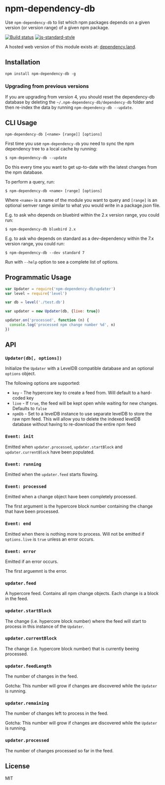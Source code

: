 # npm-dependency-db

Use `npm-dependency-db` to list which npm packages depends on a given
version (or version range) of a given npm package.

[![Build status](https://travis-ci.org/watson/npm-dependency-db.svg?branch=master)](https://travis-ci.org/watson/npm-dependency-db)
[![js-standard-style](https://img.shields.io/badge/code%20style-standard-brightgreen.svg?style=flat)](https://github.com/feross/standard)

A hosted web version of this module exists at:
[dependency.land](https://dependency.land).

## Installation

```
npm install npm-dependency-db -g
```

### Upgrading from previous versions

If you are upgrading from version 4, you should reset the dependency-db
database by deleting the `~/.npm-dependency-db/dependency-db` folder and
then re-index the data by running `npm-dependency-db --update`.

## CLI Usage

```
npm-dependency-db [<name> [range]] [options]
```

First time you use `npm-dependency-db` you need to sync the npm
dependency tree to a local cache by running:

```
$ npm-dependency-db --update
```

Do this every time you want to get up-to-date with the latest changes
from the npm database.

To perform a query, run:

```
$ npm-dependency-db <name> [range] [options]
```

Where `<name>` is a name of the module you want to query and `[range]`
is an optional semver range similar to what you would write in a
package.json file.

E.g. to ask who depends on bluebird within the 2.x version range, you
could run:

```
$ npm-dependency-db bluebird 2.x
```

E.g. to ask who depends on standard as a dev-dependency within the 7.x
version range, you could run:

```
$ npm-dependency-db --dev standard 7
```

Run with `--help` option to see a complete list of options.

## Programmatic Usage

```js
var Updater = require('npm-dependency-db/updater')
var level = require('level')

var db = level('./test.db')

var updater = new Updater(db, {live: true})

updater.on('processed', function (n) {
  console.log('processed npm change number %d', n)
})
```

## API

### `Updater(db[, options])`

Initialize the `Updater` with a LevelDB compatible database and an
optional `options` object.

The following options are supported:

- `key` - The hypercore key to create a feed from. Will default to a
  hard-coded key
- `live` - If `true`, the feed will be kept open while waiting for new
  changes. Defaults to `false`
- `npmDb` - Set to a levelDB instance to use separate levelDB to store
  the raw npm feed. This will allow you to delete the indexed levelDB
  database without having to re-download the entire npm feed

### `Event: init`

Emitted when `updater.processed`, `updater.startBlock` and
`updater.currentBlock` have been populated.

### `Event: running`

Emitted when the `updater.feed` starts flowing.

### `Event: processed`

Emitted when a change object have been completely processed.

The first argument is the hypercore block number containing the change
that have been processed.

### `Event: end`

Emitted when there is nothing more to process. Will not be emitted if
`options.live` is `true` unless an error occurs.

### `Event: error`

Emitted if an error occurs.

The first arguemnt is the error.

### `updater.feed`

A hypercore feed. Contains all npm change objects. Each change is a
block in the feed.

### `updater.startBlock`

The change (i.e. hypercore block number) where the feed will start to
process in this instance of the `Updater`.

### `updater.currentBlock`

The change (i.e. hypercore block number) that is currently beeing
processed.

### `updater.feedLength`

The number of changes in the feed.

Gotcha: This number will grow if changes are discovered while the
`Updater` is running.

### `updater.remaining`

The number of changes left to process in the feed.

Gotcha: This number will grow if changes are discovered while the
`Updater` is running.

### `updater.processed`

The number of changes processed so far in the feed.

## License

MIT
